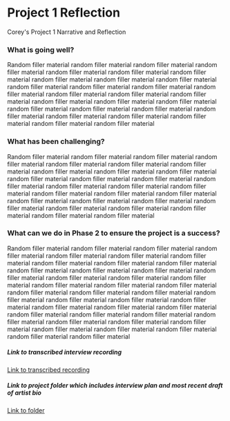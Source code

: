 # Project 1 Reflection

Corey's Project 1 Narrative and Reflection

### What is going well?

Random filler material random filler material random filler material random filler material random filler material random filler material random filler material random filler material random filler material random filler material random filler material random filler material random filler material random filler material random filler material random filler material  random filler material random filler material random filler material random filler material random filler material random filler material random filler material random filler material random filler material random filler material random filler material random filler material random filler material

### What has been challenging?

Random filler material random filler material random filler material random filler material random filler material random filler material random filler material random filler material random filler material random filler material random filler material random filler material random filler material random filler material random filler material random filler material  random filler material random filler material random filler material random filler material random filler material random filler material random filler material random filler material random filler material random filler material random filler material random filler material random filler material

### What can we do in Phase 2 to ensure the project is a success?

Random filler material random filler material random filler material random filler material random filler material random filler material random filler material random filler material random filler material random filler material random filler material random filler material random filler material random filler material random filler material random filler material  random filler material random filler material random filler material random filler material random filler material random filler material random filler material random filler material random filler material random filler material random filler material random filler material random filler material random filler material random filler material random filler material random filler material random filler material random filler material random filler material random filler material random filler material random filler material random filler material random filler material random filler material

##### Link to transcribed interview recording

[Link to transcribed recording](https://umn.zoom.us/rec/share/pH_gV4ocIH-V_70YE4sISHxY2HsDx9qicMzlH7qRpbHHJ6Hm5WWPA9rU9YdobUpy.8_Czc3Or8qLiSPr3)

##### Link to project folder which includes interview plan and most recent draft of artist bio

[Link to folder](https://drive.google.com/drive/folders/10u0us2-nN2euc6HgFub4w9HtCiIzhm7H?usp=sharing)